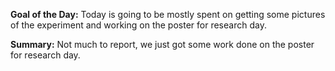 **Goal of the Day:** Today is going to be mostly spent on getting some pictures of the experiment and working on the poster for research day.

**Summary:** Not much to report, we just got some work done on the poster for research day.